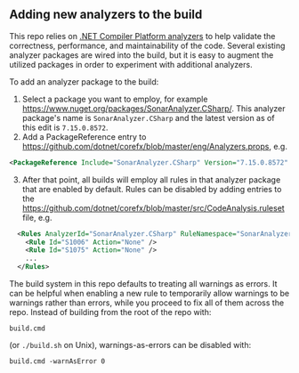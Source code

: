 ## Adding new analyzers to the build

This repo relies on [.NET Compiler Platform analyzers](https://docs.microsoft.com/en-us/visualstudio/code-quality/roslyn-analyzers-overview?view=vs-2019) to help validate the correctness, performance, and maintainability of the code.  Several existing analyzer packages are wired into the build, but it is easy to augment the utilized packages in order to experiment with additional analyzers.

To add an analyzer package to the build:
1. Select a package you want to employ, for example https://www.nuget.org/packages/SonarAnalyzer.CSharp/.  This analyzer package's name is `SonarAnalyzer.CSharp` and the latest version as of this edit is `7.15.0.8572`.
2. Add a PackageReference entry to https://github.com/dotnet/corefx/blob/master/eng/Analyzers.props, e.g.
```XML
<PackageReference Include="SonarAnalyzer.CSharp" Version="7.15.0.8572" />
```
3. After that point, all builds will employ all rules in that analyzer package that are enabled by default.  Rules can be disabled by adding entries to the https://github.com/dotnet/corefx/blob/master/src/CodeAnalysis.ruleset file, e.g.
```XML
  <Rules AnalyzerId="SonarAnalyzer.CSharp" RuleNamespace="SonarAnalyzer.CSharp">
    <Rule Id="S1006" Action="None" />
    <Rule Id="S1075" Action="None" />
    ...
  </Rules>
```

The build system in this repo defaults to treating all warnings as errors.  It can be helpful when enabling a new rule to temporarily allow warnings to be warnings rather than errors, while you proceed to fix all of them across the repo.  Instead of building from the root of the repo with:
```
build.cmd
```
(or `./build.sh` on Unix), warnings-as-errors can be disabled with:
```
build.cmd -warnAsError 0
```
